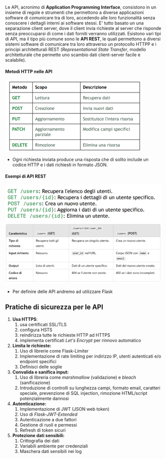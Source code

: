 Le API, acronimo di **Application Programming Interface**, consistono in un insieme di regole e strumenti che permettono a diverse applicazioni software di comunicare tra di loro, accedendo alle loro funzionalità senza conoscere i dettagli interni ai software stessi. E' tutto basato un una separazione client server, dove il client invia richieste al server che risponde senza preoccuparsi di come i dati forniti verranno utilizzati.
Esistono vari tipi di API, ma il tipo più comune sono le **API REST**, le quali permettono a diversi sistemi software di comunicare tra loro attraverso un protocollo HTTPP e i principi architetturali REST (*Representational State Transfer*, modello architetturale che permette uno scambio dati client-server facile e scalabile).
#### Metodi HTTP nelle API
![](Images/Pasted%20image%2020250209162436.png)
- Ogni richiesta inviata produce una risposta che di solito include un codice HTTP e i dati richiesti in formato JSON.
#### Esempi di API REST
![](Images/Pasted%20image%2020250209162630.png)
![](Images/Pasted%20image%2020250209162717.png)
- Per definire delle API andremo ad utilizzare Flask
## Pratiche di sicurezza per le API
1. **Usa HTTPS**:
	1. usa certificati SSL/TLS
	2. configura HSTS 
	3. reindirizza tutte le richieste HTTP ad HTTPS
	4. implementa certificati *Let's Encrypt* per rinnovo automatico
2. **Limita le richieste:**
	1. Uso di librerie come Flask-Limiter
	2. Implementazione di rate limiting per indirizzo IP, utenti autenticati e/o endpoint specifici
	3. Definisci delle soglie
3. **Convalida e sanifica input:**
	1. Uso di libreria come *marshmallow* (validazione) e *bleach* (sanificazione)
	2. Introduzione di controlli su lunghezza campi, formato email, caratteri speciale, prevenzione di SQL injection, rimozione HTML/script potenzialmente dannosi
4. **Autenticazione:**
	1. Implementazione di JWT (JSON web token)
	2. Uso di *Flask-JWT-Extended*
	3. Autenticazione a due fattori
	4. Gestione di ruoli e permessi
	5. Refresh di token sicuri
5. **Protezione dati sensibili:**
	1. Crittografia dei dati
	2. Variabili ambiente per credenziali
	3. Maschera dati sensibili nei log